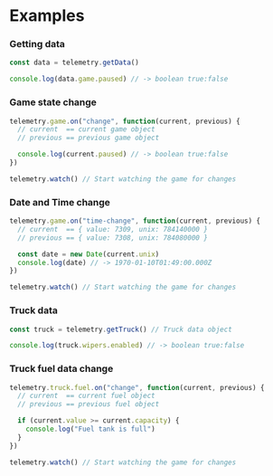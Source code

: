 # Examples

### Getting data
```javascript
const data = telemetry.getData()

console.log(data.game.paused) // -> boolean true:false

```

### Game state change
```javascript
telemetry.game.on("change", function(current, previous) {
  // current  == current game object
  // previous == previous game object

  console.log(current.paused) // -> boolean true:false
})

telemetry.watch() // Start watching the game for changes
```

### Date and Time change
```javascript
telemetry.game.on("time-change", function(current, previous) {
  // current  == { value: 7309, unix: 784140000 }
  // previous == { value: 7308, unix: 784080000 }

  const date = new Date(current.unix) 
  console.log(date) // -> 1970-01-10T01:49:00.000Z
})

telemetry.watch() // Start watching the game for changes
```

### Truck data
```javascript
const truck = telemetry.getTruck() // Truck data object

console.log(truck.wipers.enabled) // -> boolean true:false
```

### Truck fuel data change
```javascript
telemetry.truck.fuel.on("change", function(current, previous) {
  // current  == current fuel object
  // previous == previous fuel object

  if (current.value >= current.capacity) {
    console.log("Fuel tank is full")
  }
})

telemetry.watch() // Start watching the game for changes
```